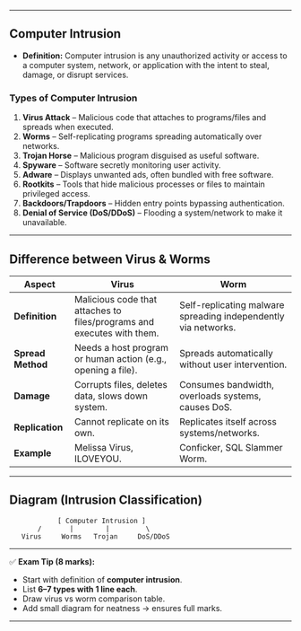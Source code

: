 

---

## **Computer Intrusion**

* **Definition:**
  Computer intrusion is any unauthorized activity or access to a computer system, network, or application with the intent to steal, damage, or disrupt services.

### **Types of Computer Intrusion**

1. **Virus Attack** – Malicious code that attaches to programs/files and spreads when executed.
2. **Worms** – Self-replicating programs spreading automatically over networks.
3. **Trojan Horse** – Malicious program disguised as useful software.
4. **Spyware** – Software secretly monitoring user activity.
5. **Adware** – Displays unwanted ads, often bundled with free software.
6. **Rootkits** – Tools that hide malicious processes or files to maintain privileged access.
7. **Backdoors/Trapdoors** – Hidden entry points bypassing authentication.
8. **Denial of Service (DoS/DDoS)** – Flooding a system/network to make it unavailable.

---

## **Difference between Virus & Worms**

| **Aspect**        | **Virus**                                                              | **Worm**                                                       |
| ----------------- | ---------------------------------------------------------------------- | -------------------------------------------------------------- |
| **Definition**    | Malicious code that attaches to files/programs and executes with them. | Self-replicating malware spreading independently via networks. |
| **Spread Method** | Needs a host program or human action (e.g., opening a file).           | Spreads automatically without user intervention.               |
| **Damage**        | Corrupts files, deletes data, slows down system.                       | Consumes bandwidth, overloads systems, causes DoS.             |
| **Replication**   | Cannot replicate on its own.                                           | Replicates itself across systems/networks.                     |
| **Example**       | Melissa Virus, ILOVEYOU.                                               | Conficker, SQL Slammer Worm.                                   |

---

## **Diagram (Intrusion Classification)**

```
            [ Computer Intrusion ]
       /       |        |         \
   Virus     Worms   Trojan     DoS/DDoS
```

---

✅ **Exam Tip (8 marks):**

* Start with definition of **computer intrusion**.
* List **6–7 types with 1 line each**.
* Draw virus vs worm comparison table.
* Add small diagram for neatness → ensures full marks.

---

